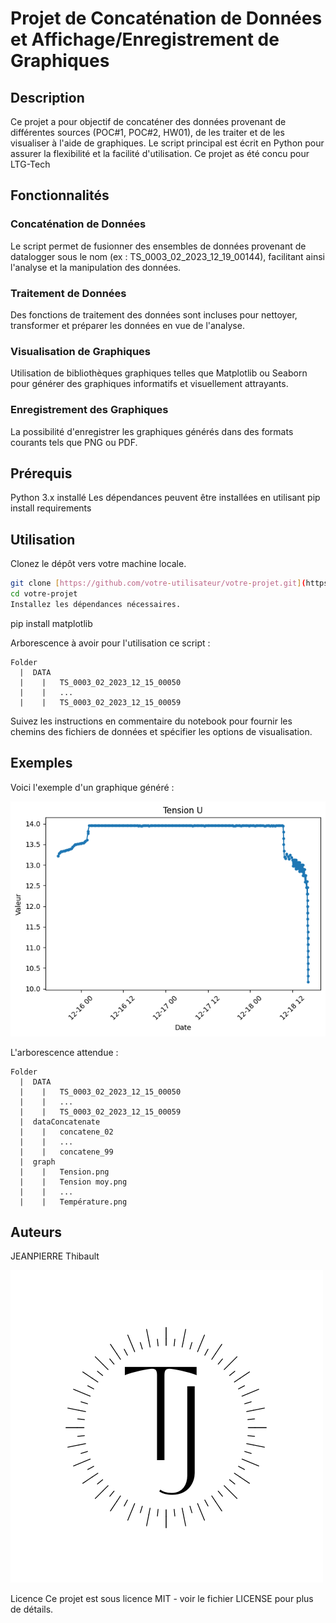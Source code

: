 # Projet de Concaténation de Données et Affichage/Enregistrement de Graphiques
## Description
Ce projet a pour objectif de concaténer des données provenant de différentes sources (POC#1, POC#2, HW01), de les traiter et de les visualiser à l'aide de graphiques. Le script principal est écrit en Python pour assurer la flexibilité et la facilité d'utilisation.
Ce projet as été concu pour LTG-Tech

## Fonctionnalités
### Concaténation de Données 
Le script permet de fusionner des ensembles de données provenant de datalogger sous le nom (ex : TS_0003_02_2023_12_19_00144), facilitant ainsi l'analyse et la manipulation des données.

### Traitement de Données 
Des fonctions de traitement des données sont incluses pour nettoyer, transformer et préparer les données en vue de l'analyse.

### Visualisation de Graphiques 
Utilisation de bibliothèques graphiques telles que Matplotlib ou Seaborn pour générer des graphiques informatifs et visuellement attrayants.

### Enregistrement des Graphiques 
La possibilité d'enregistrer les graphiques générés dans des formats courants tels que PNG ou PDF.

## Prérequis
Python 3.x installé
Les dépendances peuvent être installées en utilisant pip install requirements

## Utilisation
Clonez le dépôt vers votre machine locale.

```bash
git clone [https://github.com/votre-utilisateur/votre-projet.git](https://github.com/jpthibault20/analyseHW1_universelle.git)
cd votre-projet
Installez les dépendances nécessaires.
```
pip install matplotlib

Arborescence à avoir pour l'utilisation ce script : 

```plaintext
Folder
  |  DATA
  |    |   TS_0003_02_2023_12_15_00050
  |    |   ...
  |    |   TS_0003_02_2023_12_15_00059
```

  
Suivez les instructions en commentaire du notebook pour fournir les chemins des fichiers de données et spécifier les options de visualisation.


## Exemples

Voici l'exemple d'un graphique généré :

![graph exemple output](img/output.png)

L'arborescence attendue : 
```plaintext
Folder
  |  DATA
  |    |   TS_0003_02_2023_12_15_00050
  |    |   ...
  |    |   TS_0003_02_2023_12_15_00059
  |  dataConcatenate
  |    |   concatene_02
  |    |   ...
  |    |   concatene_99
  |  graph
  |    |   Tension.png
  |    |   Tension moy.png
  |    |   ...
  |    |   Température.png
```



## Auteurs
JEANPIERRE Thibault

![Logo](img/Logo.png)

Licence
Ce projet est sous licence MIT - voir le fichier LICENSE pour plus de détails.